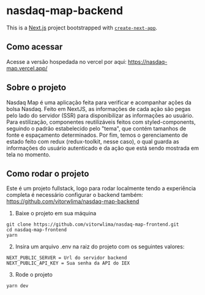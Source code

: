 ﻿# nasdaq-map-backend
This is a [Next.js](https://nextjs.org/) project bootstrapped with [`create-next-app`](https://github.com/vercel/next.js/tree/canary/packages/create-next-app).

## Como acessar
Acesse a versão hospedada no vercel por aqui: https://nasdaq-map.vercel.app/

## Sobre o projeto
Nasdaq Map é uma aplicação feita para verificar e acompanhar ações da bolsa Nasdaq. Feito em NextJS, as informações de cada ação são pegas pelo lado do servidor (SSR) para disponibilizar as informações ao usuário. Para estilização, componentes reutilizáveis feitos com styled-components, seguindo o padrão estabelecido pelo "tema", que contém tamanhos de fonte e espaçamento determinados. Por fim, temos o gerenciamento de estado feito com redux (redux-toolkit, nesse caso), o qual guarda as informações do usuário autenticado e da ação que está sendo mostrada em tela no momento.

## Como rodar o projeto

Este é um projeto fullstack, logo para rodar localmente tendo a experiência completa é necessário configurar o backend também: https://github.com/vitorwlima/nasdaq-map-backend

1. Baixe o projeto em sua máquina
```shell
git clone https://github.com/vitorwlima/nasdaq-map-frontend.git
cd nasdaq-map-frontend
yarn
```

2. Insira um arquivo .env na raiz do projeto com os seguintes valores:
```shell
NEXT_PUBLIC_SERVER = Url do servidor backend
NEXT_PUBLIC_API_KEY = Sua senha da API do IEX
```

3. Rode o projeto
```shell
yarn dev
```
